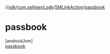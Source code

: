 //[sdk](../../../../index.md)/[com.selligent.sdk](../../index.md)/[SMLinkAction](../index.md)/[passbook](index.md)

# passbook

[androidJvm]\
[passbook](index.md)
